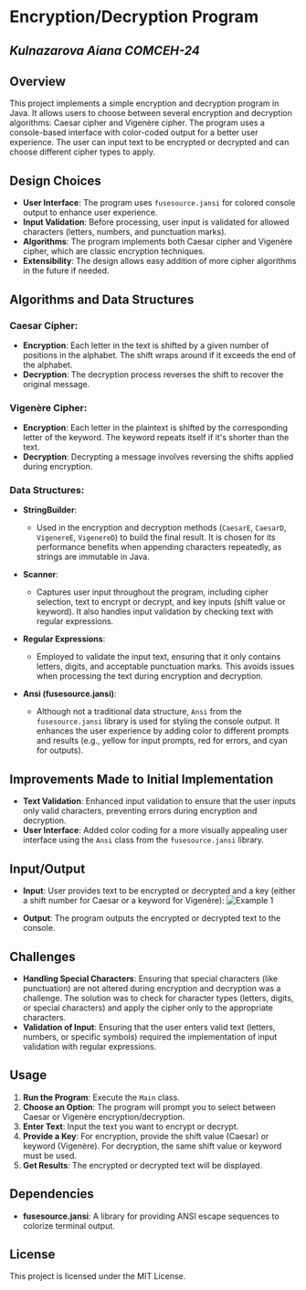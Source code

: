 # Encryption/Decryption Program
## _Kulnazarova Aiana COMCEH-24_ 

## Overview

This project implements a simple encryption and decryption program in Java. It allows users to choose between several encryption and decryption algorithms: Caesar cipher and Vigenère cipher. The program uses a console-based interface with color-coded output for a better user experience. The user can input text to be encrypted or decrypted and can choose different cipher types to apply.

## Design Choices

- **User Interface**: The program uses `fusesource.jansi` for colored console output to enhance user experience.
- **Input Validation**: Before processing, user input is validated for allowed characters (letters, numbers, and punctuation marks).
- **Algorithms**: The program implements both Caesar cipher and Vigenère cipher, which are classic encryption techniques.
- **Extensibility**: The design allows easy addition of more cipher algorithms in the future if needed.

## Algorithms and Data Structures

### Caesar Cipher:
- **Encryption**: Each letter in the text is shifted by a given number of positions in the alphabet. The shift wraps around if it exceeds the end of the alphabet.
- **Decryption**: The decryption process reverses the shift to recover the original message.

### Vigenère Cipher:
- **Encryption**: Each letter in the plaintext is shifted by the corresponding letter of the keyword. The keyword repeats itself if it's shorter than the text.
- **Decryption**: Decrypting a message involves reversing the shifts applied during encryption.

### Data Structures:

- **StringBuilder**: 
  - Used in the encryption and decryption methods (`CaesarE`, `CaesarD`, `VigenereE`, `VigenereD`) to build the final result. It is chosen for its performance benefits when appending characters repeatedly, as strings are immutable in Java.

- **Scanner**:
  - Captures user input throughout the program, including cipher selection, text to encrypt or decrypt, and key inputs (shift value or keyword). It also handles input validation by checking text with regular expressions.

- **Regular Expressions**:
  - Employed to validate the input text, ensuring that it only contains letters, digits, and acceptable punctuation marks. This avoids issues when processing the text during encryption and decryption.

- **Ansi (fusesource.jansi)**:
  - Although not a traditional data structure, `Ansi` from the `fusesource.jansi` library is used for styling the console output. It enhances the user experience by adding color to different prompts and results (e.g., yellow for input prompts, red for errors, and cyan for outputs).


## Improvements Made to Initial Implementation
- **Text Validation**: Enhanced input validation to ensure that the user inputs only valid characters, preventing errors during encryption and decryption.
- **User Interface**: Added color coding for a more visually appealing user interface using the `Ansi` class from the `fusesource.jansi` library.

## Input/Output

- **Input**: User provides text to be encrypted or decrypted and a key (either a shift number for Caesar or a keyword for Vigenère):
![Example 1](images/example1.png)

- **Output**: The program outputs the encrypted or decrypted text to the console.

## Challenges

- **Handling Special Characters**: Ensuring that special characters (like punctuation) are not altered during encryption and decryption was a challenge. The solution was to check for character types (letters, digits, or special characters) and apply the cipher only to the appropriate characters.
- **Validation of Input**: Ensuring that the user enters valid text (letters, numbers, or specific symbols) required the implementation of input validation with regular expressions.

## Usage

1. **Run the Program**: Execute the `Main` class.
2. **Choose an Option**: The program will prompt you to select between Caesar or Vigenère encryption/decryption.
3. **Enter Text**: Input the text you want to encrypt or decrypt.
4. **Provide a Key**: For encryption, provide the shift value (Caesar) or keyword (Vigenère). For decryption, the same shift value or keyword must be used.
5. **Get Results**: The encrypted or decrypted text will be displayed.

## Dependencies
- **fusesource.jansi**: A library for providing ANSI escape sequences to colorize terminal output.


## License
This project is licensed under the MIT License.

